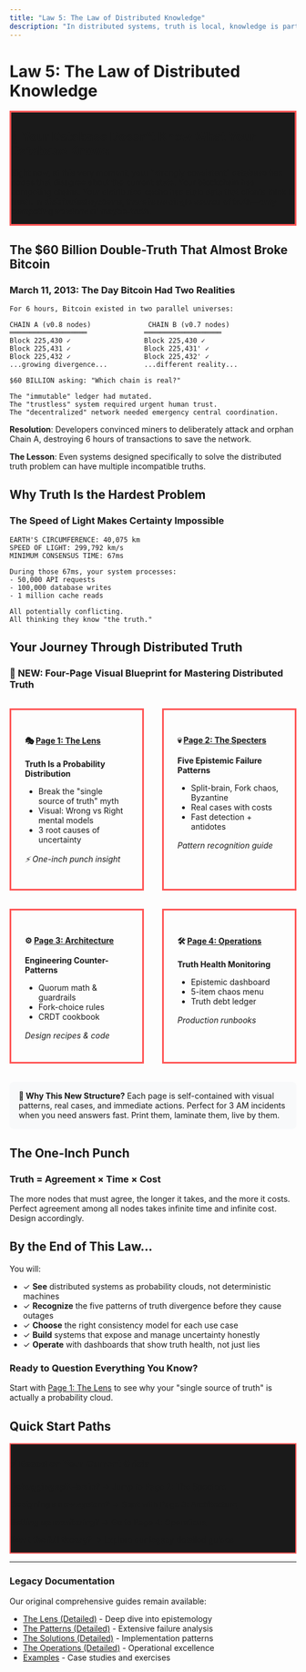 ```yaml
---
title: "Law 5: The Law of Distributed Knowledge"
description: "In distributed systems, truth is local, knowledge is partial, and certainty is expensive. Learn to embrace uncertainty as a design principle."
---
```


# Law 5: The Law of Distributed Knowledge

<div class="axiom-box" style="background: #1a1a1a; border: 3px solid #ff5555;">
<h2>🚨 Your Database Doesn't Know What Your Database Knows</h2>
<p>Right now, at this very moment, your "strongly consistent" database has nodes that disagree about the current state. Your blockchain has competing chains. Your distributed cache has stale data that clients think is fresh. <strong>In distributed systems, there is no single source of truth—only competing versions of maybe-truth.</strong></p>
</div>

## The $60 Billion Double-Truth That Almost Broke Bitcoin

<div class="failure-vignette">
<h3>March 11, 2013: The Day Bitcoin Had Two Realities</h3>

```
For 6 hours, Bitcoin existed in two parallel universes:

CHAIN A (v0.8 nodes)              CHAIN B (v0.7 nodes)
═══════════════════              ═══════════════════
Block 225,430 ✓                  Block 225,430 ✓
Block 225,431 ✓                  Block 225,431' ✓
Block 225,432 ✓                  Block 225,432' ✓
...growing divergence...         ...different reality...

$60 BILLION asking: "Which chain is real?"

The "immutable" ledger had mutated.
The "trustless" system required urgent human trust.
The "decentralized" network needed emergency central coordination.
```

**Resolution**: Developers convinced miners to deliberately attack and orphan Chain A, destroying 6 hours of transactions to save the network.

**The Lesson**: Even systems designed specifically to solve the distributed truth problem can have multiple incompatible truths.
</div>

## Why Truth Is the Hardest Problem

<div class="truth-box">
<h3>The Speed of Light Makes Certainty Impossible</h3>

```
EARTH'S CIRCUMFERENCE: 40,075 km
SPEED OF LIGHT: 299,792 km/s
MINIMUM CONSENSUS TIME: 67ms

During those 67ms, your system processes:
- 50,000 API requests
- 100,000 database writes  
- 1 million cache reads

All potentially conflicting.
All thinking they know "the truth."
```
</div>

## Your Journey Through Distributed Truth

<div class="axiom-box">
<h3>🚀 NEW: Four-Page Visual Blueprint for Mastering Distributed Truth</h3>

<div style="display: grid; grid-template-columns: repeat(2, 1fr); gap: 2rem; margin: 2rem 0;">

<div class="decision-box" style="padding: 1.5rem; border: 3px solid #ff5555;">
<h4>🎭 <a href="page1-lens/">Page 1: The Lens</a></h4>
<p><strong>Truth Is a Probability Distribution</strong></p>
<ul style="margin: 0.5rem 0;">
<li>Break the "single source of truth" myth</li>
<li>Visual: Wrong vs Right mental models</li>
<li>3 root causes of uncertainty</li>
</ul>
<p style="margin-top: 1rem; font-style: italic;">⚡ One-inch punch insight</p>
</div>

<div class="decision-box" style="padding: 1.5rem; border: 3px solid #ff5555;">
<h4>💀 <a href="page2-specters/">Page 2: The Specters</a></h4>
<p><strong>Five Epistemic Failure Patterns</strong></p>
<ul style="margin: 0.5rem 0;">
<li>Split-brain, Fork chaos, Byzantine</li>
<li>Real cases with costs</li>
<li>Fast detection + antidotes</li>
</ul>
<p style="margin-top: 1rem; font-style: italic;">Pattern recognition guide</p>
</div>

<div class="decision-box" style="padding: 1.5rem; border: 3px solid #ff5555;">
<h4>⚙️ <a href="page3-architecture/">Page 3: Architecture</a></h4>
<p><strong>Engineering Counter-Patterns</strong></p>
<ul style="margin: 0.5rem 0;">
<li>Quorum math & guardrails</li>
<li>Fork-choice rules</li>
<li>CRDT cookbook</li>
</ul>
<p style="margin-top: 1rem; font-style: italic;">Design recipes & code</p>
</div>

<div class="decision-box" style="padding: 1.5rem; border: 3px solid #ff5555;">
<h4>🛠️ <a href="page4-operations/">Page 4: Operations</a></h4>
<p><strong>Truth Health Monitoring</strong></p>
<ul style="margin: 0.5rem 0;">
<li>Epistemic dashboard</li>
<li>5-item chaos menu</li>
<li>Truth debt ledger</li>
</ul>
<p style="margin-top: 1rem; font-style: italic;">Production runbooks</p>
</div>

</div>

<div style="background: #f8f9fa; padding: 1rem; border-radius: 8px; margin-top: 1rem;">
<strong>🎯 Why This New Structure?</strong> Each page is self-contained with visual patterns, real cases, and immediate actions. Perfect for 3 AM incidents when you need answers fast. Print them, laminate them, live by them.
</div>
</div>

## The One-Inch Punch

<div class="axiom-box">
<h3>Truth = Agreement × Time × Cost</h3>
<p>The more nodes that must agree, the longer it takes, and the more it costs. Perfect agreement among all nodes takes infinite time and infinite cost. Design accordingly.</p>
</div>

## By the End of This Law...

You will:
- ✓ **See** distributed systems as probability clouds, not deterministic machines
- ✓ **Recognize** the five patterns of truth divergence before they cause outages
- ✓ **Choose** the right consistency model for each use case
- ✓ **Build** systems that expose and manage uncertainty honestly
- ✓ **Operate** with dashboards that show truth health, not just lies

<div class="decision-box">
<h3>Ready to Question Everything You Know?</h3>
<p>Start with <a href="page1-lens/">Page 1: The Lens</a> to see why your "single source of truth" is actually a probability cloud.</p>
</div>

## Quick Start Paths

<div class="axiom-box" style="background: #1a1a1a; border: 2px solid #ff5555;">
<h3>⚡ Based on Your Current Crisis</h3>

**Debugging split-brain?** → Jump to [Page 2: The Specters](page2-specters/)

**Designing a new system?** → Start with [Page 3: Architecture](page3-architecture/)  

**Setting up monitoring?** → Go to [Page 4: Operations](page4-operations/)

**Want the full theory?** → Explore our [legacy detailed guides](the-lens/)
</div>

---

### Legacy Documentation
Our original comprehensive guides remain available:
- [The Lens (Detailed)](the-lens/) - Deep dive into epistemology
- [The Patterns (Detailed)](the-patterns/) - Extensive failure analysis
- [The Solutions (Detailed)](the-solutions/) - Implementation patterns
- [The Operations (Detailed)](the-operations/) - Operational excellence
- [Examples](examples/) - Case studies and exercises